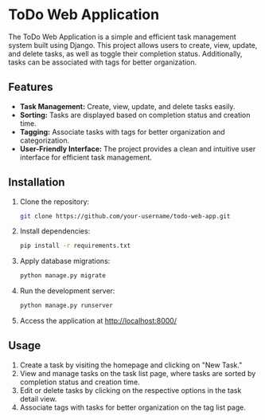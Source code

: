# ToDo Web Application

The ToDo Web Application is a simple and efficient task management system built using Django. This project allows users to create, view, update, and delete tasks, as well as toggle their completion status. Additionally, tasks can be associated with tags for better organization.

## Features

- **Task Management:** Create, view, update, and delete tasks easily.
- **Sorting:** Tasks are displayed based on completion status and creation time.
- **Tagging:** Associate tasks with tags for better organization and categorization.
- **User-Friendly Interface:** The project provides a clean and intuitive user interface for efficient task management.

## Installation

1. Clone the repository:

    ```bash
    git clone https://github.com/your-username/todo-web-app.git
    ```

2. Install dependencies:

    ```bash
    pip install -r requirements.txt
    ```

3. Apply database migrations:

    ```bash
    python manage.py migrate
    ```

4. Run the development server:

    ```bash
    python manage.py runserver
    ```

5. Access the application at [http://localhost:8000/](http://localhost:8000/)

## Usage

1. Create a task by visiting the homepage and clicking on "New Task."
2. View and manage tasks on the task list page, where tasks are sorted by completion status and creation time.
3. Edit or delete tasks by clicking on the respective options in the task detail view.
4. Associate tags with tasks for better organization on the tag list page.
